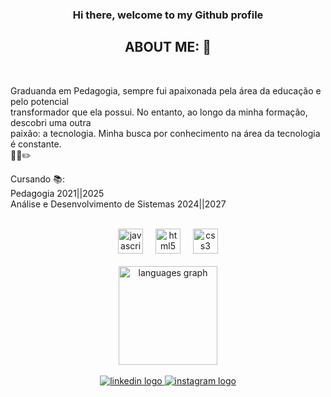 <h3 align="center"> Hi there, welcome to my Github profile </h2>

<h2 align="center">ABOUT ME: 🤖 </h2>
<br>
<p align="left">
Graduanda em Pedagogia, sempre fui apaixonada pela área da educação e pelo potencial<br> transformador que ela possui.
No entanto, ao longo da minha formação, descobri uma outra <br>paixão: a tecnologia. Minha busca por conhecimento
 na área da tecnologia é constante. <br>🤌💾✏️

Cursando 📚:<br>
Pedagogia 2021||2025<br>
Análise e Desenvolvimento de Sistemas 2024||2027
</p>
<br>

<div align="center">
  <img src="https://cdn.jsdelivr.net/gh/devicons/devicon/icons/javascript/javascript-plain.svg" height="40" alt="javascript logo"  />
  <img width="12" />
  <img src="https://cdn.jsdelivr.net/gh/devicons/devicon/icons/html5/html5-plain-wordmark.svg" height="40" alt="html5 logo"  />
  <img width="12" />
  <img src="https://cdn.jsdelivr.net/gh/devicons/devicon/icons/css3/css3-plain-wordmark.svg" height="40" alt="css3 logo"  />
</div>
<br>
<div align="center">
  <img src="https://github-readme-stats.vercel.app/api/top-langs?username=ArielaFontes&locale=en&hide_title=false&layout=compact&card_width=320&langs_count=6&theme=gruvbox_light&hide_border=true&order=2" height="158" alt="languages graph"  />
</div>
<br>
<div  align="center">
 <a href="https://www.linkedin.com/in/arielafontes/" target="_blank">
    <img src="https://img.shields.io/badge/LinkedIn-0077B5?style=for-the-badge&logo=linkedin&logoColor=white" alt="linkedin logo"  />
  </a>
  <a href="https://www.instagram.com/aaaaaaela7/" target="_blank">
    <img src="https://img.shields.io/badge/Instagram-E4405F?style=for-the-badge&logo=instagram&logoColor=white" alt="instagram logo"  />
  </a>
</div>

###
